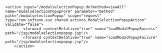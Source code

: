 	<action input="/modalselectionPopup.do?method=viewAll" name="modalselectionPopupForm" parameter="method" path="/modalselectionPopup" scope="request" type="com.softeon.eso.shared.actions.ModalSelectionPopupAction" validate="false">
			<forward contextRelative="true" name="loadModalPopupSuccess" path="/jsp/modalselectionpopup.jsp"/>
			<forward contextRelative="true" name="loadModalPopupFailure" path="/jsp/modalselectionpopup.jsp"/>
		</action>
